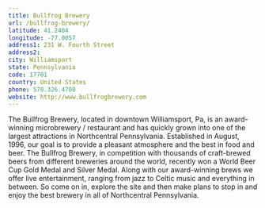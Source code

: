 ```yaml
---
title: Bullfrog Brewery
url: /bullfrog-brewery/
latitude: 41.2404
longitude: -77.0057
address1: 231 W. Fourth Street
address2: 
city: Williamsport
state: Pennsylvania
code: 17701
country: United States
phone: 570.326.4700
website: http://www.bullfrogbrewery.com
---
```

The Bullfrog Brewery, located in downtown Williamsport, Pa, is an award-winning microbrewery / restaurant and has quickly grown into one of the largest attractions in Northcentral Pennsylvania. Established in August, 1996, our goal is to provide a pleasant atmosphere and the best in food and beer. The Bullfrog Brewery, in competition with thousands of craft-brewed beers from different breweries around the world, recently won a World Beer Cup Gold Medal and Silver Medal. Along with our award-winning brews we offer live entertainment, ranging from jazz to Celtic music and everything in between. So come on in, explore the site and then make plans to stop in and enjoy the best brewery in all of Northcentral Pennsylvania.
